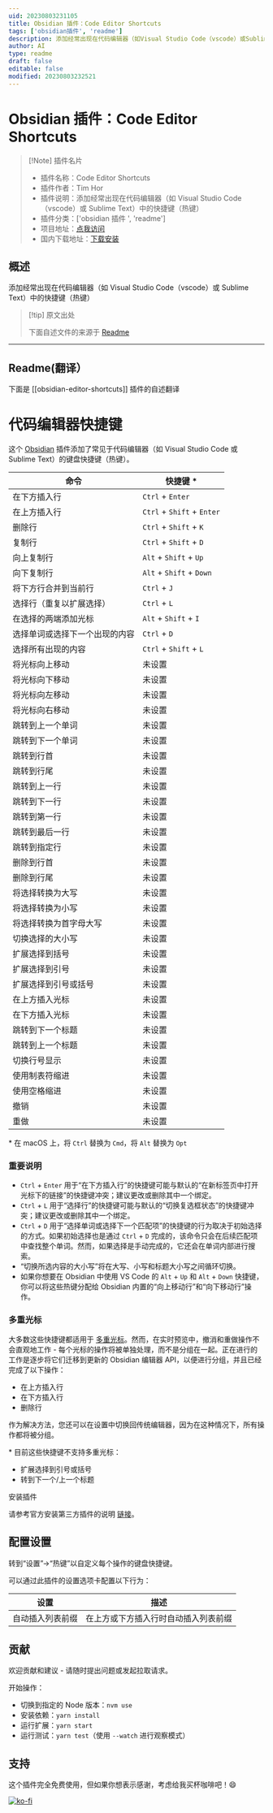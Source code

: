 ```yaml
---
uid: 20230803231105
title: Obsidian 插件：Code Editor Shortcuts
tags: ['obsidian插件', 'readme']
description: 添加经常出现在代码编辑器（如Visual Studio Code（vscode）或Sublime Text）中的快捷键（热键）
author: AI
type: readme
draft: false
editable: false
modified: 20230803232521
---
```


# Obsidian 插件：Code Editor Shortcuts

> [!Note] 插件名片
> - 插件名称：Code Editor Shortcuts
> - 插件作者：Tim Hor
> - 插件说明：添加经常出现在代码编辑器（如 Visual Studio Code（vscode）或 Sublime Text）中的快捷键（热键）
> - 插件分类：['obsidian 插件 ', 'readme']
> - 项目地址：[点我访问](https://github.com/timhor/obsidian-editor-shortcuts)
> - 国内下载地址：[下载安装](https://pkmer.cn/products/plugin/pluginMarket/?obsidian-editor-shortcuts)

## 概述

添加经常出现在代码编辑器（如 Visual Studio Code（vscode）或 Sublime Text）中的快捷键（热键）

> [!tip] 原文出处
>
>下面自述文件的来源于 [Readme](https://ghproxy.net/https://raw.githubusercontent.com/timhor/obsidian-editor-shortcuts/master/README.md)
>

---

## Readme(翻译）

下面是 [[obsidian-editor-shortcuts]] 插件的自述翻译

# 代码编辑器快捷键

这个 [Obsidian](https://obsidian.md) 插件添加了常见于代码编辑器（如 Visual Studio Code 或 Sublime Text）的键盘快捷键（热键）。

| 命令                                             | 快捷键 \*                   |
| ------------------------------------------------ | -------------------------- |
| 在下方插入行                                     | `Ctrl` + `Enter`           |
| 在上方插入行                                     | `Ctrl` + `Shift` + `Enter` |
| 删除行                                           | `Ctrl` + `Shift` + `K`     |
| 复制行                                           | `Ctrl` + `Shift` + `D`     |
| 向上复制行                                       | `Alt` + `Shift` + `Up`     |
| 向下复制行                                       | `Alt` + `Shift` + `Down`   |
| 将下方行合并到当前行                             | `Ctrl` + `J`               |
| 选择行（重复以扩展选择）                         | `Ctrl` + `L`               |
| 在选择的两端添加光标                             | `Alt` + `Shift` + `I`      |
| 选择单词或选择下一个出现的内容                   | `Ctrl` + `D`               |
| 选择所有出现的内容                               | `Ctrl` + `Shift` + `L`     |
| 将光标向上移动                                   | 未设置                     |
| 将光标向下移动                                   | 未设置                     |
| 将光标向左移动                                   | 未设置                     |
| 将光标向右移动                                   | 未设置                     |
| 跳转到上一个单词                                 | 未设置                     |
| 跳转到下一个单词                                 | 未设置                     |
| 跳转到行首                                       | 未设置                     |
| 跳转到行尾                                       | 未设置                     |
| 跳转到上一行                                     | 未设置                     |
| 跳转到下一行                                     | 未设置                     |
| 跳转到第一行                                     | 未设置                     |
| 跳转到最后一行                                   | 未设置                     |
| 跳转到指定行                                     | 未设置                     |
| 删除到行首                                       | 未设置                     |
| 删除到行尾                                       | 未设置                     |
| 将选择转换为大写                                 | 未设置                     |
| 将选择转换为小写                                 | 未设置                     |
| 将选择转换为首字母大写                           | 未设置                     |
| 切换选择的大小写                                 | 未设置                     |
| 扩展选择到括号                                   | 未设置                     |
| 扩展选择到引号                                   | 未设置                     |
| 扩展选择到引号或括号                             | 未设置                     |
| 在上方插入光标                                   | 未设置                     |
| 在下方插入光标                                   | 未设置                     |
| 跳转到下一个标题                                 | 未设置                     |
| 跳转到上一个标题                                 | 未设置                     |
| 切换行号显示                                     | 未设置                     |
| 使用制表符缩进                                   | 未设置                     |
| 使用空格缩进                                     | 未设置                     |
| 撤销                                             | 未设置                     |
| 重做                                             | 未设置                     |

\* 在 macOS 上，将 `Ctrl` 替换为 `Cmd`，将 `Alt` 替换为 `Opt`

### 重要说明

- `Ctrl` + `Enter` 用于“在下方插入行”的快捷键可能与默认的“在新标签页中打开光标下的链接”的快捷键冲突；建议更改或删除其中一个绑定。
- `Ctrl` + `L` 用于“选择行”的快捷键可能与默认的“切换复选框状态”的快捷键冲突；建议更改或删除其中一个绑定。
- `Ctrl` + `D` 用于“选择单词或选择下一个匹配项”的快捷键的行为取决于初始选择的方式。如果初始选择也是通过 `Ctrl` + `D` 完成的，该命令只会在后续匹配项中查找整个单词。然而，如果选择是手动完成的，它还会在单词内部进行搜索。
- “切换所选内容的大小写”将在大写、小写和标题大小写之间循环切换。
- 如果你想要在 Obsidian 中使用 VS Code 的 `Alt` + `Up` 和 `Alt` + `Down` 快捷键，你可以将这些热键分配给 Obsidian 内置的“向上移动行”和“向下移动行”操作。

### 多重光标

大多数这些快捷键都适用于 [多重光标](https://help.obsidian.md/How+to/Multiple+cursors)。然而，在实时预览中，撤消和重做操作不会直观地工作 - 每个光标的操作将被单独处理，而不是分组在一起。正在进行的工作是逐步将它们迁移到更新的 Obsidian 编辑器 API，以便进行分组，并且已经完成了以下操作：

- 在上方插入行
- 在下方插入行
- 删除行

作为解决方法，您还可以在设置中切换回传统编辑器，因为在这种情况下，所有操作都将被分组。

\* 目前这些快捷键不支持多重光标：

- 扩展选择到引号或括号
- 转到下一个/上一个标题

安装插件

请参考官方安装第三方插件的说明 [链接](https://help.obsidian.md/Extending+Obsidian/Community+plugins)。

## 配置设置

转到“设置”→“热键”以自定义每个操作的键盘快捷键。

可以通过此插件的设置选项卡配置以下行为：

| 设置                     | 描述                                                         |
| ----------------------- | ----------------------------------------------------------- |
| 自动插入列表前缀 | 在上方或下方插入行时自动插入列表前缀 |

## 贡献

欢迎贡献和建议 - 请随时提出问题或发起拉取请求。

开始操作：

- 切换到指定的 Node 版本：`nvm use`
- 安装依赖：`yarn install`
- 运行扩展：`yarn start`
- 运行测试：`yarn test`（使用 `--watch` 进行观察模式）

## 支持

这个插件完全免费使用，但如果你想表示感谢，考虑给我买杯咖啡吧！😄

[![ko-fi](https://ko-fi.com/img/githubbutton_sm.svg)](https://ko-fi.com/timhor)
